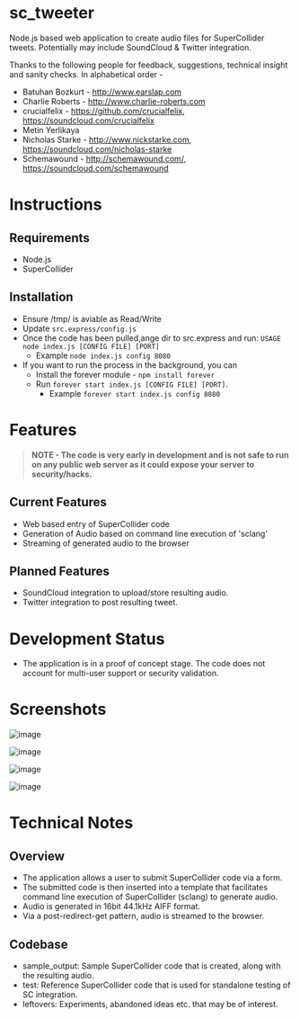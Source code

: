 sc_tweeter
=========

Node.js based web application to create audio files for SuperCollider tweets. Potentially may include SoundCloud &amp; Twitter integration.


Thanks to the following people for feedback, suggestions, technical insight and sanity checks. In alphabetical order -

- Batuhan Bozkurt - http://www.earslap.com
- Charlie Roberts - http://www.charlie-roberts.com
- crucialfelix - https://github.com/crucialfelix, https://soundcloud.com/crucialfelix
- Metin Yerlikaya
- Nicholas Starke - http://www.nickstarke.com, https://soundcloud.com/nicholas-starke
- Schemawound - http://schemawound.com/, https://soundcloud.com/schemawound


Instructions
=========

Requirements
---------
- Node.js
- SuperCollider

Installation
---------
- Ensure /tmp/ is aviable as Read/Write
- Update <code>src.express/config.js</code>
- Once the code has been pulled,ange dir to src.express and run: <code>USAGE node index.js [CONFIG FILE] [PORT]</code>
	- Example <code>node index.js config 8080</code>
- If you want to run the process in the background, you can 
  - Install the forever module - <code>npm install forever</code>
  - Run <code>forever start index.js [CONFIG FILE] [PORT]</code>. 
  	- Example <code>forever start index.js config 8080</code>

Features
=========

> **NOTE - The code is very early in development and is not safe to run on any public web server as it could expose your server to security/hacks.**

Current Features
---------

- Web based entry of SuperCollider code
- Generation of Audio based on command line execution of 'sclang'
- Streaming of generated audio to the browser

Planned Features
---------

- SoundCloud integration to upload/store resulting audio.
- Twitter integration to post resulting tweet.


Development Status
=========

- The application is in a proof of concept stage. The code does not account for multi-user support or security validation.

Screenshots
=========


![image](https://raw.github.com/dysf/sc_tweeter/master/sample_output/01%20-%20main.png)

![image](https://raw.github.com/dysf/sc_tweeter/master/sample_output/02%20-%20post%20sc%20execution.png)

![image](https://raw.github.com/dysf/sc_tweeter/master/sample_output/03%20-%20post%20soundcloud%20connect.png)

![image](https://raw.github.com/dysf/sc_tweeter/master/sample_output/04%20-%20scdocs%20integration.png)


Technical Notes
=========

Overview
---------

- The application allows a user to submit SuperCollider code via a form. 
- The submitted code is then inserted into a template that facilitates command line execution of SuperCollider (sclang) to generate audio.
- Audio is generated in 16bit 44.1kHz AIFF format.
- Via a post-redirect-get pattern, audio is streamed to the browser.

Codebase
---------

- sample_output: Sample SuperCollider code that is created, along with the resulting audio.
- test: Reference SuperCollider code that is used for standalone testing of SC integration. 
- leftovers: Experiments, abandoned ideas etc. that may be of interest.


